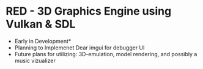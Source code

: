 # RED - 3D Graphics Engine using Vulkan & SDL 
- Early in Development*
- Planning to Implemenet Dear imgui for debugger UI
- Future plans for utilizing: 3D-emulation, model rendering, and possibly a music vizualizer
